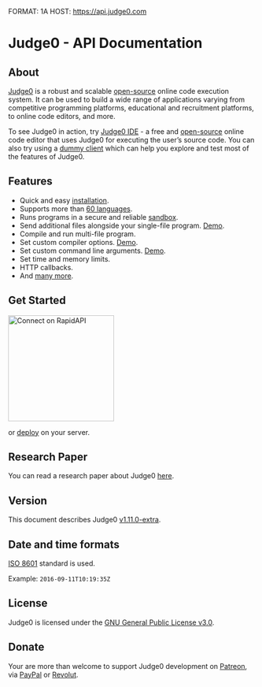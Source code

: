 FORMAT: 1A
HOST: https://api.judge0.com

# Judge0 - API Documentation
<!-- include(hostname.html) -->
<!-- include(style.html) -->

## About
[Judge0](https://api.judge0.com) is a robust and scalable [open-source](https://github.com/judge0/judge0) online code execution system. It can be used to build a wide range of applications varying from competitive programming platforms, educational and recruitment platforms, to online code editors, and more.

To see Judge0 in action, try [Judge0 IDE](https://ide.judge0.com) - a free and [open-source](https://github.com/judge0/ide) online code editor that uses Judge0 for executing the user’s source code. You can also try using a [dummy client](/dummy-client.html) which can help you explore and test most of the features of Judge0.

## Features
- Quick and easy [installation](https://github.com/judge0/judge0#get-started).
- Supports more than [60 languages](https://github.com/judge0/compilers#supported-languages).
- Runs programs in a secure and reliable [sandbox](https://github.com/ioi/isolate).
- Send additional files alongside your single-file program. [Demo](https://asciinema.org/a/318548).
- Compile and run multi-file program.
- Set custom compiler options. [Demo](https://ide.judge0.com/?PfcV).
- Set custom command line arguments. [Demo](https://ide.judge0.com/?E68R).
- Set time and memory limits.
- HTTP callbacks.
- And [many more](https://api.judge0.com/#submissions-submission).

## Get Started
<a href="https://rapidapi.com/hermanzdosilovic/api/judge0-extra" target="_blank"><img src="https://storage.googleapis.com/code-snippets/connect-on-rapidapi-light.png" width="215px" alt="Connect on RapidAPI"></a>
<span style="margin-left: 20px"></span>

or [deploy](https://github.com/judge0/judge0/blob/master/CHANGELOG.md#deployment-procedure) on your server.

## Research Paper
You can read a research paper about Judge0 [here](https://minio.judge0.com/public/paper.jpg).

## Version
This document describes Judge0 [v1.11.0-extra](https://github.com/judge0/judge0/tree/v1.11.0-extra).

## Date and time formats
[ISO 8601](https://en.wikipedia.org/wiki/ISO_8601) standard is used.

Example: `2016-09-11T10:19:35Z`

## License
Judge0 is licensed under the [GNU General Public License v3.0](https://github.com/judge0/judge0/blob/master/LICENSE).

## Donate
Your are more than welcome to support Judge0 development on [Patreon](https://www.patreon.com/hermanzdosilovic), via [PayPal](https://paypal.me/hermanzdosilovic) or [Revolut](https://pay.revolut.com/profile/hermancy5).

<br>

<!-- include(authentication/authentication.md) -->
<!-- include(authorization/authorization.md) -->
<!-- include(submissions/submissions.md) -->
<!-- include(statuses_and_languages/statuses_and_languages.md) -->
<!-- include(system_and_configuration/system_and_configuration.md) -->
<!-- include(statistics/statistics.md) -->
<!-- include(health_check/health_check.md) -->
<!-- include(information/information.md) -->
